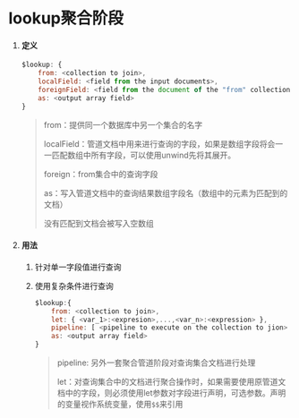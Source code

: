 # lookup聚合阶段

1. #### 定义
   
   ```js
   $lookup: {
       from: <collection to join>,
       localField: <field from the input documents>,
       foreignField: <field from the document of the "from" collection>,
       as: <output array field>
   }
   ```
   
   > from：提供同一个数据库中另一个集合的名字
   > 
   > localField：管道文档中用来进行查询的字段，如果是数组字段将会一一匹配数组中所有字段，可以使用unwind先将其展开。
   > 
   > foreign：from集合中的查询字段
   > 
   > as：写入管道文档中的查询结果数组字段名（数组中的元素为匹配到的文档）
   > 
   > 没有匹配到文档会被写入空数组

2. #### 用法
   
   1. 针对单一字段值进行查询
   
   2. 使用复杂条件进行查询
      
      ```js
      $lookup:{
          from: <collection to join>,
          let: { <var_1>:<expresion>,...,<var_n>:<expression> },
          pipeline: [ <pipeline to execute on the collection to jion> ],
          as: <output array field>
      }
      ```
      
      > pipeline: 另外一套聚合管道阶段对查询集合文档进行处理
      > 
      > let：对查询集合中的文档进行聚合操作时，如果需要使用原管道文档中的字段，则必须使用let参数对字段进行声明，可选参数。声明的变量视作系统变量，使用`$$`来引用
